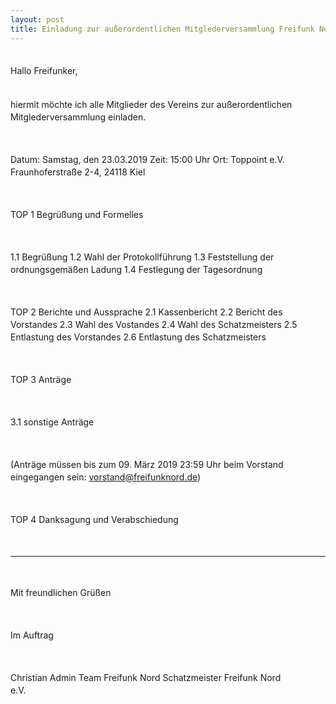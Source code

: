 ```yaml
---
layout: post
title: Einladung zur außerordentlichen Mitglederversammlung Freifunk Nord eV
---
```

<div style="line-height: 20px;white-space: pre-wrap;">
Hallo Freifunker,

hiermit möchte ich alle Mitglieder des Vereins zur außerordentlichen Mitglederversammlung einladen.

Datum: Samstag, den 23.03.2019
Zeit: 15:00 Uhr
Ort: Toppoint e.V. Fraunhoferstraße 2-4, 24118 Kiel

TOP 1 Begrüßung und Formelles

1.1 Begrüßung
1.2 Wahl der Protokollführung
1.3 Feststellung der ordnungsgemäßen Ladung
1.4 Festlegung der Tagesordnung

TOP 2 Berichte und Aussprache
2.1 Kassenbericht
2.2 Bericht des Vorstandes
2.3 Wahl des Vostandes
2.4 Wahl des Schatzmeisters
2.5 Entlastung des Vorstandes
2.6 Entlastung des Schatzmeisters

TOP 3 Anträge


3.1 sonstige Anträge

(Anträge müssen bis zum 09. März 2019 23:59 Uhr beim Vorstand
eingegangen sein: vorstand@freifunknord.de)

TOP 4 Danksagung und Verabschiedung

---

Mit freundlichen Grüßen

Im Auftrag

Christian
Admin Team Freifunk Nord
Schatzmeister Freifunk Nord e.V.
</div>
